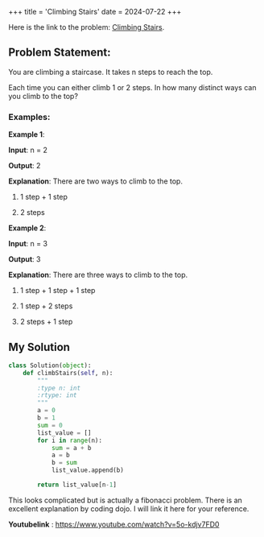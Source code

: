 +++
title = 'Climbing Stairs'
date = 2024-07-22
+++


Here is the link to the problem: [Climbing Stairs](https://leetcode.com/problems/climbing-stairs/description/).

## Problem Statement:

You are climbing a staircase. It takes n steps to reach the top.

Each time you can either climb 1 or 2 steps. In how many distinct ways can you climb to the top?

### Examples:

**Example 1**:

**Input**: n = 2

**Output**: 2


**Explanation**: There are two ways to climb to the top.

1. 1 step + 1 step

2. 2 steps

**Example 2**:

**Input**: n = 3

**Output**: 3

**Explanation**: There are three ways to climb to the top.

1. 1 step + 1 step + 1 step

2. 1 step + 2 steps

3. 2 steps + 1 step


## My Solution

```python
class Solution(object):
    def climbStairs(self, n):
        """
        :type n: int
        :rtype: int
        """
        a = 0
        b = 1
        sum = 0
        list_value = []
        for i in range(n):
            sum = a + b
            a = b 
            b = sum
            list_value.append(b)

        return list_value[n-1]

```

This looks complicated but is actually a fibonacci problem. There is an excellent explanation by coding dojo. I will link it here for your reference.

**Youtubelink** : https://www.youtube.com/watch?v=5o-kdjv7FD0

